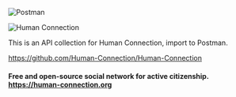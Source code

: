 ![Postman](https://avatars3.githubusercontent.com/u/10251060?s=200&v=4)




![Human Connection](https://avatars0.githubusercontent.com/u/18350713?s=200&v=4)

This is an API collection for Human Connection, import to Postman.

https://github.com/Human-Connection/Human-Connection

#### Free and open-source social network for active citizenship. https://human-connection.org

